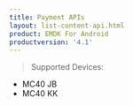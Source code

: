 ```yaml
---
title: Payment APIs
layout: list-content-api.html
product: EMDK For Android
productversion: '4.1'
---
```


>Supported Devices:
* MC40 JB
* MC40 KK










